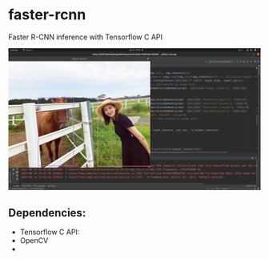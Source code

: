 # faster-rcnn
Faster R-CNN inference with Tensorflow C API

![alt text](data/cap.png)

## Dependencies:
* Tensorflow C API:
* OpenCV
* 
